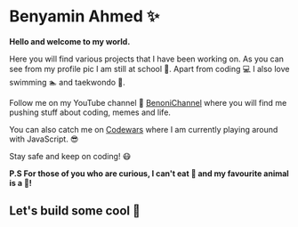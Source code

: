# Benyamin Ahmed :sparkles:

**Hello and welcome to my world.**

Here you will find various projects that I have been working on. As you can see from my profile pic I am still at school :school:. Apart from coding :computer: I also love swimming :swimmer: and taekwondo :facepunch:.

Follow me on my YouTube channel :movie_camera: [BenoniChannel](https://youtube.com/c/BenoniChannel) where you will find me pushing stuff about coding, memes and life.

You can also catch me on [Codewars](https://www.codewars.com/users/benyaminahmed) where I am currently playing around with JavaScript. :sunglasses: 

Stay safe and keep on coding! :mask:

__P.S For those of you who are curious, I can't eat :pig: and my favourite animal is a :tiger:!__
## Let's build some cool :shit: 
